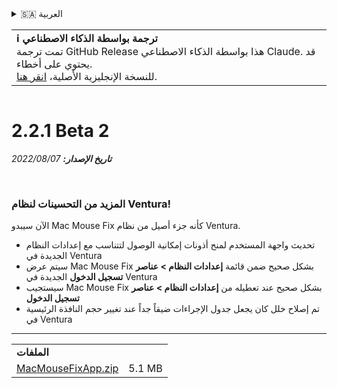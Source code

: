 <details>
<summary>🇸🇦 العربية</summary>

[🇬🇧 English (GitHub)](https://github.com/noah-nuebling/mac-mouse-fix/releases/tag/2.2.1-Beta-2)\
[🇦🇩 Català](https://redirect.macmousefix.com/?target=mmf-release&tag=2.2.1-Beta-2&locale=ca)\
[🇩🇪 Deutsch](https://redirect.macmousefix.com/?target=mmf-release&tag=2.2.1-Beta-2&locale=de)\
[🇪🇸 Español](https://redirect.macmousefix.com/?target=mmf-release&tag=2.2.1-Beta-2&locale=es)\
[🇫🇷 Français](https://redirect.macmousefix.com/?target=mmf-release&tag=2.2.1-Beta-2&locale=fr)\
[🇮🇩 Indonesia](https://redirect.macmousefix.com/?target=mmf-release&tag=2.2.1-Beta-2&locale=id)\
[🇮🇹 Italiano](https://redirect.macmousefix.com/?target=mmf-release&tag=2.2.1-Beta-2&locale=it)\
[🇭🇺 Magyar](https://redirect.macmousefix.com/?target=mmf-release&tag=2.2.1-Beta-2&locale=hu)\
[🇳🇱 Nederlands](https://redirect.macmousefix.com/?target=mmf-release&tag=2.2.1-Beta-2&locale=nl)\
[🇵🇱 Polski](https://redirect.macmousefix.com/?target=mmf-release&tag=2.2.1-Beta-2&locale=pl)\
[🇧🇷 Português (Brasil)](https://redirect.macmousefix.com/?target=mmf-release&tag=2.2.1-Beta-2&locale=pt-BR)\
[🇵🇹 Português (Portugal)](https://redirect.macmousefix.com/?target=mmf-release&tag=2.2.1-Beta-2&locale=pt-PT)\
[🇷🇴 Română](https://redirect.macmousefix.com/?target=mmf-release&tag=2.2.1-Beta-2&locale=ro)\
[🇸🇪 Svenska](https://redirect.macmousefix.com/?target=mmf-release&tag=2.2.1-Beta-2&locale=sv)\
[🇻🇳 Tiếng Việt](https://redirect.macmousefix.com/?target=mmf-release&tag=2.2.1-Beta-2&locale=vi)\
[🇹🇷 Türkçe](https://redirect.macmousefix.com/?target=mmf-release&tag=2.2.1-Beta-2&locale=tr)\
[🇨🇿 Čeština](https://redirect.macmousefix.com/?target=mmf-release&tag=2.2.1-Beta-2&locale=cs)\
[🇬🇷 Ελληνικά](https://redirect.macmousefix.com/?target=mmf-release&tag=2.2.1-Beta-2&locale=el)\
[🇷🇺 Русский](https://redirect.macmousefix.com/?target=mmf-release&tag=2.2.1-Beta-2&locale=ru)\
[🇺🇦 Українська](https://redirect.macmousefix.com/?target=mmf-release&tag=2.2.1-Beta-2&locale=uk)\
[🇮🇱 עברית](https://redirect.macmousefix.com/?target=mmf-release&tag=2.2.1-Beta-2&locale=he)\
**🇸🇦 العربية**\
[🇮🇳 हिन्दी](https://redirect.macmousefix.com/?target=mmf-release&tag=2.2.1-Beta-2&locale=hi)\
[🇹🇭 ไทย](https://redirect.macmousefix.com/?target=mmf-release&tag=2.2.1-Beta-2&locale=th)\
[🇨🇳 中文 (简体)](https://redirect.macmousefix.com/?target=mmf-release&tag=2.2.1-Beta-2&locale=zh-Hans)\
[🇨🇳 中文 (繁體)](https://redirect.macmousefix.com/?target=mmf-release&tag=2.2.1-Beta-2&locale=zh-Hant)\
[🇭🇰 中文（香港)](https://redirect.macmousefix.com/?target=mmf-release&tag=2.2.1-Beta-2&locale=zh-HK)\
[🇯🇵 日本語](https://redirect.macmousefix.com/?target=mmf-release&tag=2.2.1-Beta-2&locale=ja)\
[🇰🇷 한국어](https://redirect.macmousefix.com/?target=mmf-release&tag=2.2.1-Beta-2&locale=ko)\
[Help translate Mac Mouse Fix to different languages!](https://github.com/noah-nuebling/mac-mouse-fix/discussions/731)
</details>
<table align=><td>
<b>ℹ️ ترجمة بواسطة الذكاء الاصطناعي</b><br>
تمت ترجمة GitHub Release هذا بواسطة الذكاء الاصطناعي Claude. قد يحتوي على أخطاء.<br>
للنسخة الإنجليزية الأصلية، <a href="https://github.com/noah-nuebling/mac-mouse-fix/releases/tag/2.2.1-Beta-2">انقر هنا</a>.
</td></table>

<table></table>

# 2.2.1 Beta 2
***تاريخ الإصدار:** 07‏/08‏/2022*

<br>

### المزيد من التحسينات لنظام Ventura!

الآن سيبدو Mac Mouse Fix كأنه جزء أصيل من نظام Ventura.

- تحديث واجهة المستخدم لمنح أذونات إمكانية الوصول لتتناسب مع إعدادات النظام الجديدة في Ventura
- سيتم عرض Mac Mouse Fix بشكل صحيح ضمن قائمة **إعدادات النظام > عناصر تسجيل الدخول** الجديدة في Ventura
- سيستجيب Mac Mouse Fix بشكل صحيح عند تعطيله من **إعدادات النظام > عناصر تسجيل الدخول**
- تم إصلاح خلل كان يجعل جدول الإجراءات ضيقاً جداً عند تغيير حجم النافذة الرئيسية في Ventura

---

<table align="start">
<tr>
    <td colspan=2>
        <b>الملفات</b>
    </td>
</tr>
<tr>
    <td><a href="https://github.com/noah-nuebling/mac-mouse-fix/releases/download/2.2.1-Beta-2/MacMouseFixApp.zip">MacMouseFixApp.zip</a></td>
    <td>5.1 MB</td>
</tr>
</table>